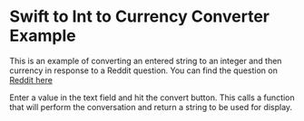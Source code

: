 # Swift to Int to Currency Converter Example

This is an example of converting an entered string to an integer and then currency in response to a Reddit question.
You can find the question on [Reddit here](https://www.reddit.com/r/iOSProgramming/comments/c5ttl6/new_to_swift_trying_to_make_a_simple_app_to_count/)

Enter a value in the text field and hit the convert button. This calls a function that will perform the conversation and return a string to be used for display.
